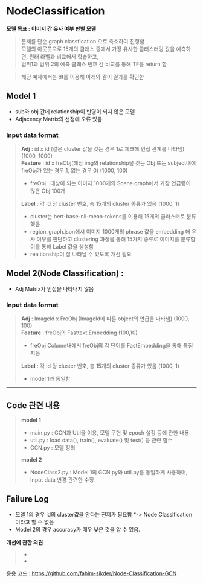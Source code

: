 # NodeClassification

> 
**모델 목표 : 이미지 간 유사 여부 판별 모델**
  
> 문제를 단순 graph classfication 으로 축소하여 진행함  
> 모델의 아웃풋으로 15개의 클래스 중에서 가장 유사한 클러스터링 값을 예측하면, 원래 라벨과 비교해서 학습하고,  
범위1과 범위 2의 예측 클래스 번호 간 비교를 통해 TF를 return 함   

> 해당 예제에서는 df를 이용해 아래와 같이 결과를 확인함
> 


> 

## Model 1
- sub와 obj  간에 relationship이 반영이 되지 않은 모델  
- Adjacency Matrix의 선정에 오류 있음
>   


### **Input data format**
> **Adj** : id x id (같은 cluster 값을 갖는 경우 1로 체크해 인접 관계를 나타냄) (1000, 1000)  
>**Feature** : id x freObj(해당 img의 relationship을 갖는 Obj 또는 subject내에  freObj가 있는 경우 1, 없는 경우 0) (1000, 100)  
>   - freObj : 대상이 되는 이미지 1000개의 Scene graph에서 가장 언급량이 많은 Obj 100개      
>   
> **Label** : 각 id 당 cluster 번호, 총 15개의 cluster 종류가 있음 (1000, 1)    
>  - cluster는 bert-base-nli-mean-tokens를 이용해 15개의 클러스터로 분류했음   
>  - region_graph.json에서 이미지 1000개의 phrase 값을 embedding 해 유사 여부를 판단하고 clustering 과정을 통해 15가지 종류로 이미지를 분류함    
      이를 통해 Label 값을 생성함  
>- realtionship이 잘 나타날 수 있도록 개선 필요
   
  
  > 



## Model 2(Node Classification) : 
- Adj Matrix가 인접을 나타내지 않음   

### **Input data format**
> **Adj** : ImageId x FreObj (ImageId에 따른 object의 언급을 나타냄) (1000, 100)  
>**Feature** : freObj의 Fasttext Embedding (100,10)
>  - freObj Column내에서 freObj의 각 단어를 FastEmbedding을 통해 특징 지음 
> 
>**Label** : 각 id 당 cluster 번호, 총 15개의 cluster 종류가 있음 (1000, 1)   
>  - model 1과 동일함
  
  >

----  
> 
## Code 관련 내용
> **model 1**
> - main.py  : GCN과 Util을 이용, 모델 구현 및 epoch 설정 등에 관한 내용
> - util.py :  load data(), train(), evaluate() 및 test() 등 관련 함수
> - GCN.py : 모델 정의
>
> **model 2**
> - NodeClass2.py : Model 1의 GCN.py와 util.py를 동일하게 사용하며, Input data 변경 관련한 수정
 
>


## **Failure Log**

- 모델 1의 경우 id의 cluster값을 안다는 전제가 필요함 *-> Node Classification이라고 할 수 없음  
- Model 2의 경우 accuracy가 매우 낮은 것을 알 수 있음.


**개선에 관한 의견**
> -
> -
> 




>

응용 코드 : https://github.com/fahim-sikder/Node-Classification-GCN

